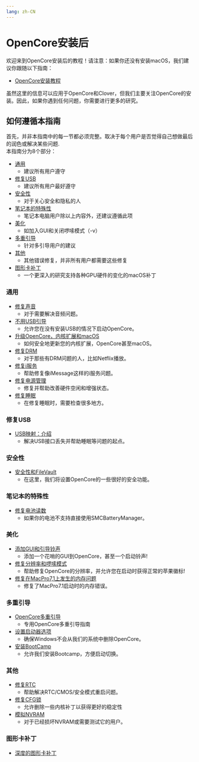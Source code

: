 ```yaml
---
lang: zh-CN
---
```

# OpenCore安装后

欢迎来到OpenCore安装后的教程！请注意：如果你还没有安装macOS，我们建议你跟随以下指南：

* [OpenCore安装教程](https://xuanxuan1231.github.io/OpenCore-Install-Guide/)

虽然这里的信息可以应用于OpenCore和Clover，但我们主要关注OpenCore的安装。因此，如果你遇到任何问题，你需要进行更多的研究。

## 如何遵循本指南
首先，并非本指南中的每一节都必须完整。取决于每个用户是否觉得自己想做最后的润色或解决某些问题.  
本指南分为8个部分：

* [通用](#通用)
  * 建议所有用户遵守
* [修复USB](#修复usb)
  * 建议所有用户最好遵守
* [安全性](#安全性)
  * 对于关心安全和隐私的人
* [笔记本的特殊性](#笔记本的特殊性)
  * 笔记本电脑用户除以上内容外，还建议遵循此项
* [美化](#美化)
  * 如加入GUI和关闭啰嗦模式（-v）
* [多重引导](#多重引导)
  * 针对多引导用户的建议
* [其他](#其他)
  * 其他错误修复，并非所有用户都需要这些修复
* [图形卡补丁](#图形卡补丁)
  * 一个更深入的研究支持各种GPU硬件的变化的macOS补丁

### 通用

* [修复声音](./universal/audio.md)
  * 对于需要解决音频问题。
* [不用USB引导](./universal/oc2hdd.md)
  * 允许您在没有安装USB的情况下启动OpenCore。
* [升级OpenCore，内核扩展和macOS](./universal/update.md)
  * 如何安全地更新您的内核扩展，OpenCore甚至macOS。
* [修复DRM](./universal/drm.md)
  * 对于那些有DRM问题的人，比如Netflix播放。
* [修复i服务](./universal/iservices.md)
  * 帮助修复像iMessage这样的i服务问题。
* [修复电源管理](./universal/pm.md)
  * 修复并帮助改善硬件空闲和增强状态。
* [修复睡眠](./universal/sleep.md)
  * 在修复睡眠时，需要检查很多地方。

### 修复USB

* [USB映射：介绍](./usb/README.md)
  * 解决USB接口丢失并帮助睡眠等问题的起点。

### 安全性

* [安全性和FileVault](./universal/security.md)
  * 在这里，我们将设置OpenCore的一些很好的安全功能。

### 笔记本的特殊性

* [修复电池读数](./laptop-specific/battery.md)
  * 如果你的电池不支持直接使用SMCBatteryManager。

### 美化

* [添加GUI和引导铃声](./cosmetic/gui.md)
  * 添加一个花哨的GUI到OpenCore，甚至一个启动铃声!
* [修复分辨率和啰嗦模式](./cosmetic/verbose.md)
  * 帮助修复OpenCore的分辨率，并允许您在启动时获得正常的苹果徽标!
* [修复在MacPro7,1上发生的内存问题](./universal/memory.md)
  * 修复了MacPro7.1启动时的内存错误。

### 多重引导

* [OpenCore多重引导](https://xuanxuan1231.github.io/OpenCore-Multiboot/)
  * 专用OpenCore多重引导指南
* [设置启动器选项](./multiboot/bootstrap.md)
  * 确保Windows不会从我们的系统中删除OpenCore。
* [安装BootCamp](./multiboot/bootcamp.md)
  * 允许我们安装Bootcamp，方便启动切换。

### 其他

* [修复RTC](./misc/rtc.md)
  * 帮助解决RTC/CMOS/安全模式重启问题。
* [修复CFG锁](./misc/msr-lock.md)
  * 允许删除一些内核补丁以获得更好的稳定性
* [模拟NVRAM](./misc/nvram.md)
  * 对于已经损坏NVRAM或需要测试它的用户。

### 图形卡补丁

* [深度的图形卡补丁](./gpu-patching/README.md)
